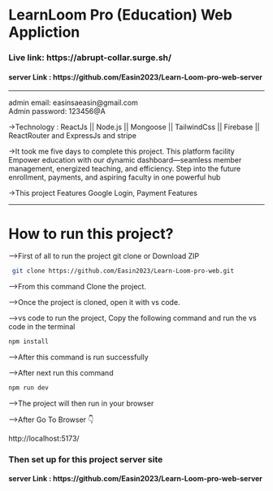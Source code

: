 # LearnLoom Pro (Education) Web Appliction
<h3>Live link: https://abrupt-collar.surge.sh/</h3>
<h4>server Link : https://github.com/Easin2023/Learn-Loom-pro-web-server</h4>
<hr/>
<p>
  admin email: easinsaeasin@gmail.com
  <br/>
Admin password: 123456@A
</p>
<p>
  ->Technology : ReactJs || Node.js || Mongoose || TailwindCss || Firebase || ReactRouter and ExpressJs and stripe
</p>
<p>
->It took me five days to complete this project. This platform facility Empower education with our dynamic dashboard—seamless member management, energized teaching, and efficiency. Step into the future enrollment, payments, and aspiring faculty in one powerful hub
  
->This project Features Google Login, Payment Features
</p>
<hr/>
<h1>How to run this project?</h1>
<p>-->First of all to run the project git clone or Download ZIP</p>

```bash
 git clone https://github.com/Easin2023/Learn-Loom-pro-web.git
```
<p>-->From this command Clone the project.</p>
<p>-->Once the project is cloned, open it with vs code.</p>
<p>-->vs code to run the project, Copy the following command and run the vs code in the terminal</p>

```bash
npm install
```
<p>-->After this command is run successfully</p>
<p>-->After next run this command</p>

```bash
npm run dev
```
<p>-->The project will then run in your browser</p>
<p>-->After Go To Browser 👇</p> 

http://localhost:5173/

<h3>Then set up for this project server site</h3>
<h4>server Link : https://github.com/Easin2023/Learn-Loom-pro-web-server</h4>
